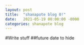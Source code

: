 ```yaml
---
layout: post
title:  "shanapote blog 0!"
date:   2021-05-19 00:00:00 -0000
categories: shanapote blog 
---	
```

#Write stuff
##future date to hide

